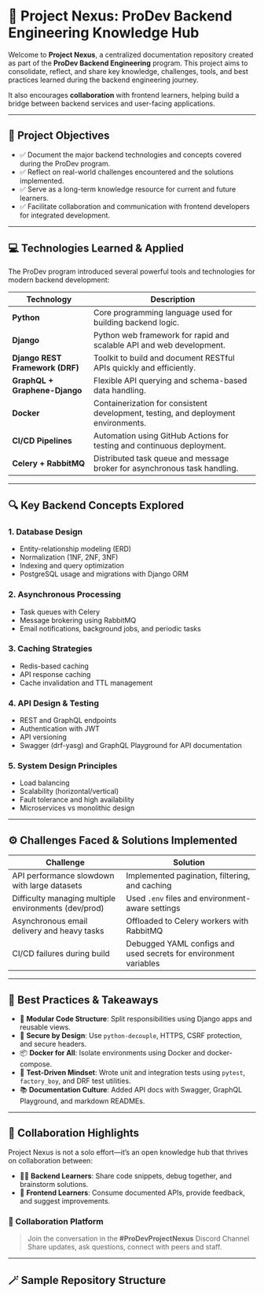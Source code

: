 # 🧠 Project Nexus: ProDev Backend Engineering Knowledge Hub

Welcome to **Project Nexus**, a centralized documentation repository created as part of the **ProDev Backend Engineering** program. This project aims to consolidate, reflect, and share key knowledge, challenges, tools, and best practices learned during the backend engineering journey.

It also encourages **collaboration** with frontend learners, helping build a bridge between backend services and user-facing applications.

---

## 🎯 Project Objectives

- ✅ Document the major backend technologies and concepts covered during the ProDev program.
- ✅ Reflect on real-world challenges encountered and the solutions implemented.
- ✅ Serve as a long-term knowledge resource for current and future learners.
- ✅ Facilitate collaboration and communication with frontend developers for integrated development.

---

## 💻 Technologies Learned & Applied

The ProDev program introduced several powerful tools and technologies for modern backend development:

| Technology | Description |
|------------|-------------|
| **Python** | Core programming language used for building backend logic. |
| **Django** | Python web framework for rapid and scalable API and web development. |
| **Django REST Framework (DRF)** | Toolkit to build and document RESTful APIs quickly and efficiently. |
| **GraphQL + Graphene-Django** | Flexible API querying and schema-based data handling. |
| **Docker** | Containerization for consistent development, testing, and deployment environments. |
| **CI/CD Pipelines** | Automation using GitHub Actions for testing and continuous deployment. |
| **Celery + RabbitMQ** | Distributed task queue and message broker for asynchronous task handling. |

---

## 🔍 Key Backend Concepts Explored

### 1. **Database Design**
- Entity-relationship modeling (ERD)
- Normalization (1NF, 2NF, 3NF)
- Indexing and query optimization
- PostgreSQL usage and migrations with Django ORM

### 2. **Asynchronous Processing**
- Task queues with Celery
- Message brokering using RabbitMQ
- Email notifications, background jobs, and periodic tasks

### 3. **Caching Strategies**
- Redis-based caching
- API response caching
- Cache invalidation and TTL management

### 4. **API Design & Testing**
- REST and GraphQL endpoints
- Authentication with JWT
- API versioning
- Swagger (drf-yasg) and GraphQL Playground for API documentation

### 5. **System Design Principles**
- Load balancing
- Scalability (horizontal/vertical)
- Fault tolerance and high availability
- Microservices vs monolithic design

---

## ⚙️ Challenges Faced & Solutions Implemented

| Challenge | Solution |
|----------|----------|
| API performance slowdown with large datasets | Implemented pagination, filtering, and caching |
| Difficulty managing multiple environments (dev/prod) | Used `.env` files and environment-aware settings |
| Asynchronous email delivery and heavy tasks | Offloaded to Celery workers with RabbitMQ |
| CI/CD failures during build | Debugged YAML configs and used secrets for environment variables |

---

## 📌 Best Practices & Takeaways

- 🧱 **Modular Code Structure**: Split responsibilities using Django apps and reusable views.
- 🔐 **Secure by Design**: Use `python-decouple`, HTTPS, CSRF protection, and secure headers.
- 📦 **Docker for All**: Isolate environments using Docker and docker-compose.
- 🧪 **Test-Driven Mindset**: Wrote unit and integration tests using `pytest`, `factory_boy`, and DRF test utilities.
- 📚 **Documentation Culture**: Added API docs with Swagger, GraphQL Playground, and markdown READMEs.

---

## 🤝 Collaboration Highlights

Project Nexus is not a solo effort—it’s an open knowledge hub that thrives on collaboration between:

- 🧑‍💻 **Backend Learners**: Share code snippets, debug together, and brainstorm solutions.
- 🎨 **Frontend Learners**: Consume documented APIs, provide feedback, and suggest improvements.

### 📍 Collaboration Platform
> Join the conversation in the **#ProDevProjectNexus** Discord Channel  
> Share updates, ask questions, connect with peers and staff.

---

## 🪄 Sample Repository Structure


